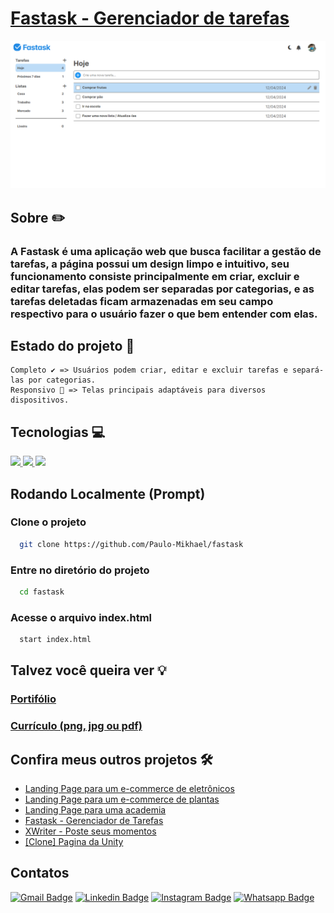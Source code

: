 # [Fastask - Gerenciador de tarefas](https://paulo-mikhael.github.io/fastask)

[![Fastask Main Page Screenshot](src/images/fastask-screen.png)](https://paulo-mikhael.github.io/fastask)

## Sobre ✏️
  ### A Fastask é uma aplicação web que busca facilitar a gestão de tarefas, a página possui um design limpo e intuitivo, seu funcionamento consiste principalmente em criar, excluir e editar tarefas, elas podem ser separadas por categorias, e as tarefas deletadas ficam armazenadas em seu campo respectivo para o usuário fazer o que bem entender com elas.

## Estado do projeto 🚧
    Completo ✔️ => Usuários podem criar, editar e excluir tarefas e separá-las por categorias.
    Responsivo 📲 => Telas principais adaptáveis para diversos dispositivos.

## Tecnologias 💻
  <div>
    <abbr title="HTML 5">
      <img src="https://img.shields.io/badge/HTML5-E34F26.svg?style=for-the-badge&logo=HTML5&logoColor=white" />
    </abbr>
    <abbr title="CSS 3">
      <img src="https://img.shields.io/badge/CSS3-1572B6.svg?style=for-the-badge&logo=CSS3&logoColor=white"/>
    </abbr>
    <abbr title="Javascript">
      <img src="https://img.shields.io/badge/JavaScript-F7DF1E.svg?style=for-the-badge&logo=JavaScript&logoColor=black"/>
    </abbr>
  </div>

## Rodando Localmente (Prompt)
### Clone o projeto
```bash
  git clone https://github.com/Paulo-Mikhael/fastask
```
### Entre no diretório do projeto
```bash
  cd fastask
```
### Acesse o arquivo index.html
```bash
  start index.html
```
## Talvez você queira ver 💡
  ### [Portifólio](https://paulo-mikhael.github.io/Portifolio)
  ### [Currículo (png, jpg ou pdf)](https://drive.google.com/drive/folders/1ER7n3GHZmokEsQJkf6yFAG3E0dC1oLfq?usp=drive_link)

## Confira meus outros projetos 🛠️
  - [Landing Page para um e-commerce de eletrônicos](https://github.com/Paulo-Mikhael/phlox?tab=readme-ov-file#readme)
  - [Landing Page para um e-commerce de plantas](https://github.com/Paulo-Mikhael/casa-verde?tab=readme-ov-file#readme)
  - [Landing Page para uma academia](https://github.com/Paulo-Mikhael/academia-landing-page?tab=readme-ov-file#readme)
  - [Fastask - Gerenciador de Tarefas](https://github.com/Paulo-Mikhael/fastask?tab=readme-ov-file#readme)
  - [XWriter - Poste seus momentos](https://github.com/Paulo-Mikhael/XWriter?tab=readme-ov-file#readme)
  - [[Clone] Pagina da Unity](https://github.com/Paulo-Mikhael/pagina-unity-2024?tab=readme-ov-file#readme)

## Contatos
  [![Gmail Badge](https://img.shields.io/badge/Gmail-EA4335.svg?style=for-the-badge&logo=Gmail&logoColor=white)](https://paulo-mikhael.github.io/Portifolio/Pages/contacts/)
  [![Linkedin Badge](https://img.shields.io/badge/LinkedIn-0A66C2.svg?style=for-the-badge&logo=LinkedIn&logoColor=white)](https://www.linkedin.com/in/paulo-miguel-4b706022b/)
  [![Instagram Badge](https://img.shields.io/badge/Instagram-E4405F.svg?style=for-the-badge&logo=Instagram&logoColor=white)](https://www.instagram.com/pa__miguel?igsh=MWxoYzdqNGluZWcyaA%3D%3D)
  [![Whatsapp Badge](https://img.shields.io/badge/WhatsApp-25D366.svg?style=for-the-badge&logo=WhatsApp&logoColor=white)](https://api.whatsapp.com/send/?phone=5592992813253&text=Ol%C3%A1%21+Gostaria+de+fazer+uma+oferta...&type=phone_number&app_absent=0)